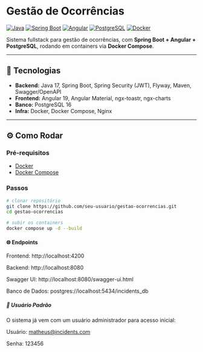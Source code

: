 # Gestão de Ocorrências

[![Java](https://img.shields.io/badge/Java-17-007396?logo=openjdk)](https://openjdk.org/projects/jdk/17/)
[![Spring Boot](https://img.shields.io/badge/Spring_Boot-3.x-6DB33F?logo=springboot)](https://spring.io/projects/spring-boot)
[![Angular](https://img.shields.io/badge/Angular-19-DD0031?logo=angular)](https://angular.dev/)
[![PostgreSQL](https://img.shields.io/badge/PostgreSQL-16-336791?logo=postgresql)](https://www.postgresql.org/)
[![Docker](https://img.shields.io/badge/Docker-Compose-2496ED?logo=docker)](https://www.docker.com/)

Sistema fullstack para gestão de ocorrências, com **Spring Boot + Angular + PostgreSQL**, rodando em containers via **Docker Compose**.

---

## 🚀 Tecnologias
- **Backend:** Java 17, Spring Boot, Spring Security (JWT), Flyway, Maven, Swagger/OpenAPI  
- **Frontend:** Angular 19, Angular Material, ngx-toastr, ngx-charts  
- **Banco:** PostgreSQL 16  
- **Infra:** Docker, Docker Compose, Nginx  

---

## ⚙️ Como Rodar

### Pré-requisitos
- [Docker](https://docs.docker.com/get-docker/)  
- [Docker Compose](https://docs.docker.com/compose/)  

### Passos
```bash
# clonar repositório
git clone https://github.com/seu-usuario/gestao-ocorrencias.git
cd gestao-ocorrencias

# subir os containers
docker compose up -d --build

```

#### 🌐 Endpoints

Frontend: http://localhost:4200

Backend: http://localhost:8080

Swagger UI: http://localhost:8080/swagger-ui.html

Banco de Dados: postgres://localhost:5434/incidents_db



##### 👤 Usuário Padrão

O sistema já vem com um usuário administrador para acesso inicial:

Usuário: matheus@incidents.com

Senha: 123456